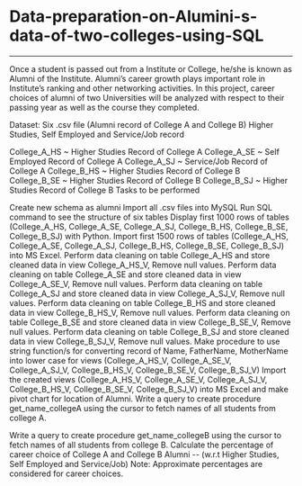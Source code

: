 # Data-preparation-on-Alumini-s-data-of-two-colleges-using-SQL

---


Once a student is passed out from a Institute or College, he/she is known as Alumni of the Institute. Alumni’s career growth plays important role in Institute’s ranking and other networking activities. In this project, career choices of alumni of two Universities will be analyzed with respect to their passing year as well as the course they completed. 

Dataset: Six .csv file (Alumni record of College A and College B) Higher Studies, Self Employed and Service/Job record 

College_A_HS ~ Higher Studies Record of College A
College_A_SE ~ Self Employed Record of College A
College_A_SJ ~ Service/Job Record of College A
College_B_HS ~ Higher Studies Record of College B
College_B_SE ~ Higher Studies Record of College B
College_B_SJ ~ Higher Studies Record of College B
Tasks to be performed

Create new schema as alumni
Import all .csv files into MySQL
Run SQL command to see the structure of six tables
Display first 1000 rows of tables (College_A_HS, College_A_SE, College_A_SJ, College_B_HS, College_B_SE, College_B_SJ) with Python.
Import first 1500 rows of tables (College_A_HS, College_A_SE, College_A_SJ, College_B_HS, College_B_SE, College_B_SJ) into MS Excel.
Perform data cleaning on table College_A_HS and store cleaned data in view College_A_HS_V, Remove null values. 
Perform data cleaning on table College_A_SE and store cleaned data in view College_A_SE_V, Remove null values.
Perform data cleaning on table College_A_SJ and store cleaned data in view College_A_SJ_V, Remove null values.
Perform data cleaning on table College_B_HS and store cleaned data in view College_B_HS_V, Remove null values.
Perform data cleaning on table College_B_SE and store cleaned data in view College_B_SE_V, Remove null values.
Perform data cleaning on table College_B_SJ and store cleaned data in view College_B_SJ_V, Remove null values.
Make procedure to use string function/s for converting record of Name, FatherName, MotherName into lower case for views (College_A_HS_V, College_A_SE_V, College_A_SJ_V, College_B_HS_V, College_B_SE_V, College_B_SJ_V) 
Import the created views (College_A_HS_V, College_A_SE_V, College_A_SJ_V, College_B_HS_V, College_B_SE_V, College_B_SJ_V) into MS Excel and make pivot chart for location of Alumni. 
Write a query to create procedure get_name_collegeA using the cursor to fetch names of all students from college A.
 
Write a query to create procedure get_name_collegeB using the cursor to fetch names of all students from college B.
Calculate the percentage of career choice of College A and College B Alumni
-- (w.r.t Higher Studies, Self Employed and Service/Job)
Note: Approximate percentages are considered for career choices.
